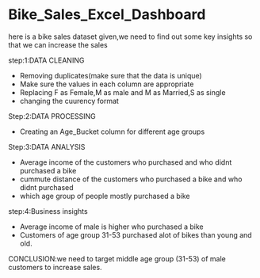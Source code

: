 # Bike_Sales_Excel_Dashboard

here is a bike sales dataset given,we need to find out some key insights so that we can increase the sales 


step:1:DATA CLEANING
* Removing duplicates(make sure that the data is unique)
* Make sure the values in each column are appropriate
* Replacing F as Female,M as male and M as Married,S as single
* changing the cuurency format
  
Step:2:DATA PROCESSING
* Creating an Age_Bucket column for different age groups
  
Step:3:DATA ANALYSIS
* Average income of the customers who purchased and who didnt purchased a bike
* cummute distance of the customers who purchased a bike and who didnt purchased
* which age group of people mostly purchased a bike
  
step:4:Business insights
* Average income of male is higher who purchased a bike
* Customers of age group 31-53 purchased alot of  bikes than young and old.

CONCLUSION:we need to target middle age group (31-53) of male customers to increase sales.
